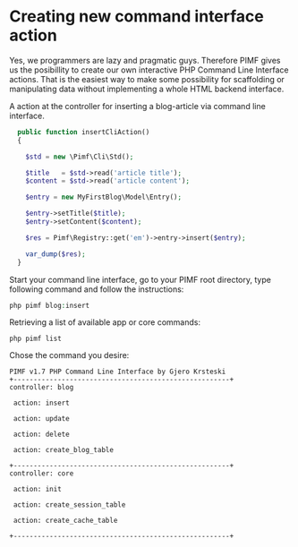 # Creating new command interface action

Yes, we programmers are lazy and pragmatic guys. Therefore  PIMF gives us the posibillity to create our own interactive PHP Command Line Interface actions.  That is the easiest way to make some possibility for scaffolding or manipulating data without implementing a whole HTML backend interface.

A action at the controller for inserting a blog-article via command line interface.

```php
  public function insertCliAction()
  {

    $std = new \Pimf\Cli\Std();

    $title   = $std->read('article title');
    $content = $std->read('article content');

    $entry = new MyFirstBlog\Model\Entry();

    $entry->setTitle($title);
    $entry->setContent($content);

    $res = Pimf\Registry::get('em')->entry->insert($entry);

    var_dump($res);
  }
```

Start your command line interface, go to your PIMF root directory, type following command and follow the instructions:

```php
php pimf blog:insert
```

Retrieving a list of available app or core commands:

    php pimf list

Chose the command you desire:

```cli
PIMF v1.7 PHP Command Line Interface by Gjero Krsteski
+------------------------------------------------------+
controller: blog

 action: insert

 action: update

 action: delete

 action: create_blog_table

+------------------------------------------------------+
controller: core

 action: init

 action: create_session_table

 action: create_cache_table

+------------------------------------------------------+
```

